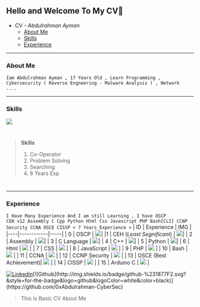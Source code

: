 ## Hello and Welcome To My CV👋

-  CV - *Abdulrahman Ayman*
    - [About Me](#about)
    - [Skills](#skills)
    - [Experience](#exp)
*******
### <div id='about'>About Me</div>
<code>Iam Abdulrahman Ayman , 17 Years Old , Learn Programming , Cybersecurity ( Reverse Engneering - Malware Analysis ) , Network ....</code>
___
### <div id ='skills'>Skills</div>
![](https://www.codingem.com/wp-content/uploads/2021/10/juanjo-jaramillo-mZnx9429i94-unsplash-scaled.jpg)  

> #
> **Skills**
>1. Co-Operator
>2. Problem Solving
>3. Searching
>4. 8 Years Exp 
> #
___
### <div id='exp'>Experience</div>
<code>I Have Many Experience And I am still Learning , I have OSCP CEH v12 Assembly C Cpp Python Html Css Javascript PHP Bash[CLI] CCNP Security CCNA OSCE CISSP < 7 Years Experience ></code>
| ID | Experience | IMG |
|----|------------|-----|
| 0 | OSCP | ![](https://amenys.com/wp-content/uploads/2017/08/oscp-certs.png)|
|1 | CEH (*Least Segnificant*) | ![](https://encrypted-tbn0.gstatic.com/images?q=tbn:ANd9GcRItwLxJtlKv9awEvz_v_pToOczdYLJazlVng&usqp=CAU)|
| 2 | Assembly | ![](https://encrypted-tbn0.gstatic.com/images?q=tbn:ANd9GcSzOo4d_Yc0t27VDsy0U-P_QpahwjUaJdeDVQ&usqp=CAU)|
| 3 | C Language | ![](https://encrypted-tbn0.gstatic.com/images?q=tbn:ANd9GcSwjW_5wk_Y3DrVRNpx06wXnI4ZR2RVP1w3Ow&usqp=CAU)|
| 4 | C++ | ![](https://assets.toptal.io/images?url=https://bs-uploads.toptal.io/blackfish-uploads/components/blog_post_page/content/cover_image_file/cover_image/1129776/regular_1708x683_cover-0828_AfterAllTheseYearstheWorldisStillPoweredbyCProgramming_Razvan_Newsletter-2b9ea38294bb08c5aea1f0c1cb06732f.png)|
| 5 | Python | ![](https://miro.medium.com/max/840/1*RJMxLdTHqVBSijKmOO5MAg.jpeg)|
| 6 | Html | ![](https://encrypted-tbn0.gstatic.com/images?q=tbn:ANd9GcQcYuZypw0R-VvOCkaT2-vqbYpdPaMP6oanug&usqp=CAU) |
| 7 | CSS | ![](https://encrypted-tbn0.gstatic.com/images?q=tbn:ANd9GcQjmaEiT-lSc0vzLGjQ_NeaE1LZtp8FLDoBGw&usqp=CAU) |
| 8 | JavaScript | ![](https://miro.medium.com/max/1400/1*LyZcwuLWv2FArOumCxobpA.png) |
| 9 | PHP | ![](https://www.hostinger.com/tutorials/wp-content/uploads/sites/2/2021/11/php-8-2.jpg) |
| 10 | Bash | ![](https://miro.medium.com/max/1080/1*v4o2AXLIJaHSZmqYZk26qA.jpeg) |
| 11 | CCNA | ![](https://learning.nil.com/assets/News/2019/New-Cisco-CCNA.jpg) |
| 12 | CCNP Security | ![](https://www.imedita.com/wp-content/uploads/2019/01/CCNP-Security-1.jpg) |
| 13 | OSCE (Best Achievement)| ![](https://images.credly.com/images/b1da1cd4-98da-48de-b604-b5d2b72ac696/linkedin_thumb_image.png) |
| 14 | CISSP | ![](https://d20f8czie2ltiw.cloudfront.net/images/logos/partners/certified-information-systems-security-professional-cissp-logo.png) |
| 15 | Arduino C | ![](https://encrypted-tbn0.gstatic.com/images?q=tbn:ANd9GcT9vOi-DnEjsdBQFGWnJ7zmyBggDk5vVuVDNg&usqp=CAU) |

[![Linkedin](https://img.shields.io/badge/twitter-%230077B5.svg?&style=for-the-badge&logo=twitter&logoColor=white)](https://twitter.com/0x_Abdulrahman_)[![Github](http://img.shields.io/badge/github-%231877F2.svg?&style=for-the-badge&logo=github&logoColor=white&color=black)](https://github.com/0xAbdulrahman-CyberSec)
> This Is Basic CV About Me
